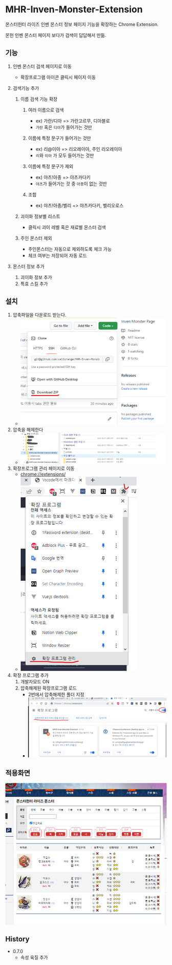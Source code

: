 # MHR-Inven-Monster-Extension

몬스터헌터 라이즈 인벤 몬스터 정보 페이지 기능을 확장하는 Chrome Extension.

몬헌 인벤 몬스터 페이지 보다가 검색이 답답해서 만듦.

## 기능
1. 인벤 몬스터 검색 페이지로 이동
    - 확장프로그램 아이콘 클릭시 페이지 이동

2. 검색기능 추가
    1. 이름 검색 기능 확장
        1. 여러 이름으로 검색
            - ex) 가란/디아 => 가란고르무, 디아블로
            - `가란` 혹은 `디아`가 들어가는 것만

        2. 이름에 특정 문구가 들어가는 것만
            - ex) 리@이아 => 리오레이아, 주인 리오레이아
            - `리`와 `이아` 가 모두 들어가는 것만

        3. 이름에 특정 문구가 제외
            - ex) 야츠!아종 => 야츠카다키
            - `야츠`가 들어가는 것 중 `아종`이 없는 것만

        4. 조합
            - ex) 야츠!아종/벨리 => 야츠카다키, 벨리오로스

    2. 괴이화 정보별 리스트
        - 클릭시 괴이 레벨 혹은 재료별 몬스터 검색

    3. 주인 몬스터 제외
        - 주인몬스터는 자동으로 제외하도록 체크 가능
        - 체크 여부는 저장되어 자동 로드

3. 몬스터 정보 추가
    1. 괴이화 정보 추가
    2. 특효 스킬 추가

## 설치
1. 압축파일을 다운로드 받는다.
    - ![download-zip](./imgs/download-zip.png)
2. 압축을 해제한다
    - ![extract-zip](./imgs/extract-zip.png)
3. 확장프로그램 관리 페이지로 이동
    - [chrome://extensions/](chrome://extensions/)
    - ![extension-manager](./imgs/extension-manager.png)
4. 확장 프로그램 추가
    1. 개발자모드 ON
    2. 압축해제된 확장프로그램 로드
        - 2번에서 압축해제한 폴더 지정
        - ![extension-load](./imgs/extension-load.png)

## 적용화면
![extension-installed](./imgs/result.png)


## History
- 0.7.0
    - 속성 육질 추가